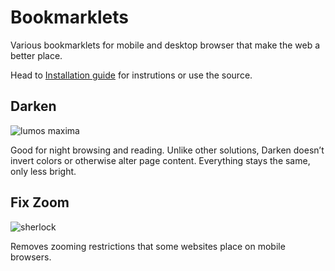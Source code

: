 # Bookmarklets
Various bookmarklets for mobile and desktop browser that make the web a better place. 

Head to [Installation guide](http://arturi.github.io/bookmarklets/) for instrutions or use the source.

## Darken 
![lumos maxima](https://secure.static.tumblr.com/096d1a5338b80cb5312ad958460afb81/vi1fn9t/xQena4wl5/tumblr_static_lumosmaxima5.jpg)

Good for night browsing and reading. Unlike other solutions, Darken doesn’t invert colors or otherwise alter page content. Everything stays the same, only less bright.

## Fix Zoom
![sherlock](https://hegeekshegeek.files.wordpress.com/2014/08/sherlock-search-magnifying-glass-crop.jpg)

Removes zooming restrictions that some websites place on mobile browsers.